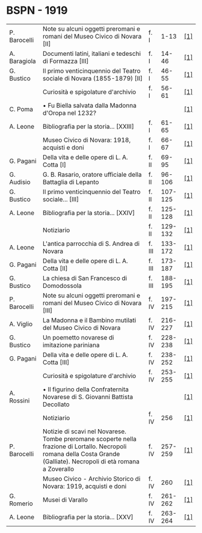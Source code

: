 # BSPN - 1919

<table>
    <tr>
        <td>P. Barocelli</td>
        <td>Note su alcuni oggetti preromani e romani del Museo Civico di Novara [II]</td>
        <td>f. I</td>
        <td>1-13</td>
        <td><a href="https://en.calameo.com/read/0072607354cec5dadaf9b">[1]</a></td>
    </tr>
    <tr>
        <td>A. Baragiola</td>
        <td>Documenti latini, italiani e tedeschi di Formazza [III]</td>
        <td>f. I</td>
        <td>14-46</td>
        <td><a href="https://en.calameo.com/read/0072607354cec5dadaf9b">[1]</a></td>
    </tr>
    <tr>
        <td>G. Bustico</td>
        <td>Il primo venticinquennio del Teatro sociale di Novara (1855-1879) [II]</td>
        <td>f. I</td>
        <td>46-55</td>
        <td><a href="https://en.calameo.com/read/0072607354cec5dadaf9b">[1]</a></td>
    </tr>
    <tr>
        <td></td>
        <td>Curiosità e spigolature d'archivio</td>
        <td>f. I</td>
        <td>56-61</td>
        <td><a href="https://en.calameo.com/read/0072607354cec5dadaf9b">[1]</a></td>
    </tr>
    <tr>
        <td>C. Poma</td>
        <td>• Fu Biella salvata dalla Madonna d'Oropa nel 1232?</td>
        <td></td>
        <td></td>
        <td><a href="https://en.calameo.com/read/0072607354cec5dadaf9b">[1]</a></td>
    </tr>
    <tr>
        <td>A. Leone</td>
        <td>Bibliografia per la storia... [XXIII]</td>
        <td>f. I</td>
        <td>61-65</td>
        <td><a href="https://en.calameo.com/read/0072607354cec5dadaf9b">[1]</a></td>
    </tr>
    <tr>
        <td></td>
        <td>Museo Civico di Novara: 1918, acquisti e doni</td>
        <td>f. I</td>
        <td>66-67</td>
        <td><a href="https://en.calameo.com/read/0072607354cec5dadaf9b">[1]</a></td>
    </tr>
    <tr>
        <td>G. Pagani</td>
        <td>Della vita e delle opere di L. A. Cotta [I]</td>
        <td>f. II</td>
        <td>69-95</td>
        <td><a href="https://en.calameo.com/read/007260735ddbba0250668">[1]</a></td>
    </tr>
    <tr>
        <td>G. Audisio</td>
        <td>G. B. Rasario, oratore ufficiale della Battaglia di Lepanto</td>
        <td>f. II</td>
        <td>96-106</td>
        <td><a href="https://en.calameo.com/read/007260735ddbba0250668">[1]</a></td>
    </tr>
    <tr>
        <td>G. Bustico</td>
        <td>Il primo venticinquennio del Teatro sociale... [III]</td>
        <td>f. II</td>
        <td>107-125</td>
        <td><a href="https://en.calameo.com/read/007260735ddbba0250668">[1]</a></td>
    </tr>
    <tr>
        <td>A. Leone</td>
        <td>Bibliografia per la storia... [XXIV]</td>
        <td>f. II</td>
        <td>125-128</td>
        <td><a href="https://en.calameo.com/read/007260735ddbba0250668">[1]</a></td>
    </tr>
    <tr>
        <td></td>
        <td>Notiziario</td>
        <td>f. II</td>
        <td>129-132</td>
        <td><a href="https://en.calameo.com/read/007260735ddbba0250668">[1]</a></td>
    </tr>
    <tr>
        <td>A. Leone</td>
        <td>L'antica parrocchia di S. Andrea di Novara</td>
        <td>f. III</td>
        <td>133-172</td>
        <td><a href="https://en.calameo.com/read/00726073563c990427089">[1]</a></td>
    </tr>
    <tr>
        <td>G. Pagani</td>
        <td>Della vita e delle opere di L. A. Cotta [II]</td>
        <td>f. III</td>
        <td>173-187</td>
        <td><a href="https://en.calameo.com/read/00726073563c990427089">[1]</a></td>
    </tr>
    <tr>
        <td>G. Bustico</td>
        <td>La chiesa di San Francesco di Domodossola</td>
        <td>f. III</td>
        <td>188-195</td>
        <td><a href="https://en.calameo.com/read/00726073563c990427089">[1]</a></td>
    </tr>
    <tr>
        <td>P. Barocelli</td>
        <td>Note su alcuni oggetti preromani e romani del Museo Civico di Novara [III]</td>
        <td>f. IV</td>
        <td>197-215</td>
        <td><a href="https://en.calameo.com/read/007260735a5e4cdc4ec4c">[1]</a></td>
    </tr>
    <tr>
        <td>A. Viglio</td>
        <td>La Madonna e il Bambino mutilati del Museo Civico di Novara</td>
        <td>f. IV</td>
        <td>216-227</td>
        <td><a href="https://en.calameo.com/read/007260735a5e4cdc4ec4c">[1]</a></td>
    </tr>
    <tr>
        <td>G. Bustico</td>
        <td>Un poemetto novarese di imitazione pariniana</td>
        <td>f. IV</td>
        <td>228-238</td>
        <td><a href="https://en.calameo.com/read/007260735a5e4cdc4ec4c">[1]</a></td>
    </tr>
    <tr>
        <td>G. Pagani</td>
        <td>Della vita e delle opere di L. A. Cotta [III]</td>
        <td>f. IV</td>
        <td>238-252</td>
        <td><a href="https://en.calameo.com/read/007260735a5e4cdc4ec4c">[1]</a></td>
    </tr>
    <tr>
        <td></td>
        <td>Curiosità e spigolature d'archivio</td>
        <td>f. IV</td>
        <td>253-255</td>
        <td><a href="https://en.calameo.com/read/007260735a5e4cdc4ec4c">[1]</a></td>
    </tr>
    <tr>
        <td>A. Rossini</td>
        <td>• Il figurino della Confraternita Novarese di S. Giovanni Battista Decollato</td>
        <td></td>
        <td></td>
        <td><a href="https://en.calameo.com/read/007260735a5e4cdc4ec4c">[1]</a></td>
    </tr>
    <tr>
        <td></td>
        <td>Notiziario</td>
        <td>f. IV</td>
        <td>256</td>
        <td><a href="https://en.calameo.com/read/007260735a5e4cdc4ec4c">[1]</a></td>
    </tr>
    <tr>
        <td>P. Barocelli</td>
        <td>Notizie di scavi nel Novarese. Tombe preromane scoperte nella frazione di Lortallo. Necropoli romana della
            Costa Grande (Galliate). Necropoli di età romana a Zoverallo
        </td>
        <td>f. IV</td>
        <td>257-259</td>
        <td><a href="https://en.calameo.com/read/007260735a5e4cdc4ec4c">[1]</a></td>
    </tr>
    <tr>
        <td></td>
        <td>Museo Civico - Archivio Storico di Novara: 1919, acquisti e doni</td>
        <td>f. IV</td>
        <td>260</td>
        <td><a href="https://en.calameo.com/read/007260735a5e4cdc4ec4c">[1]</a></td>
    </tr>
    <tr>
        <td>G. Romerio</td>
        <td>Musei di Varallo</td>
        <td>f. IV</td>
        <td>261-262</td>
        <td><a href="https://en.calameo.com/read/007260735a5e4cdc4ec4c">[1]</a></td>
    </tr>
    <tr>
        <td>A. Leone</td>
        <td>Bibliografia per la storia... [XXV]</td>
        <td>f. IV</td>
        <td>263-264</td>
        <td><a href="https://en.calameo.com/read/007260735a5e4cdc4ec4c">[1]</a></td>
    </tr>
</table>